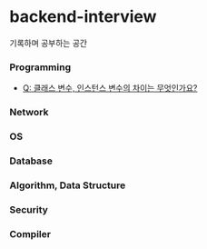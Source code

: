 # backend-interview
기록하며 공부하는 공간  

### Programming
* [Q: 클래스 변수, 인스턴스 변수의 차이는 무엇인가요?](./programming/variables/class-instance-vars.md)

### Network

### OS

### Database

### Algorithm, Data Structure

### Security

### Compiler